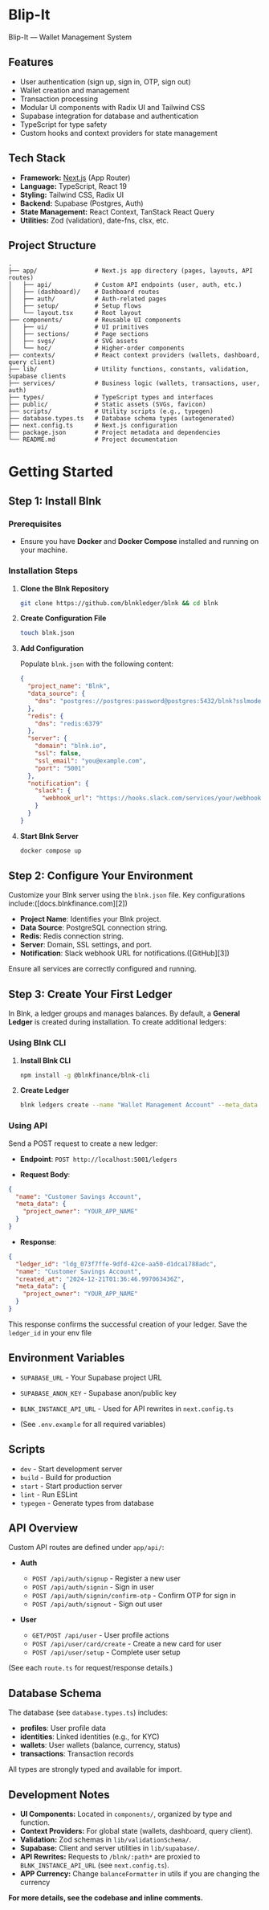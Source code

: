 # Blip-It

Blip-It — Wallet Management System

## Features

- User authentication (sign up, sign in, OTP, sign out)
- Wallet creation and management
- Transaction processing
- Modular UI components with Radix UI and Tailwind CSS
- Supabase integration for database and authentication
- TypeScript for type safety
- Custom hooks and context providers for state management

## Tech Stack

- **Framework:** [Next.js](https://nextjs.org/) (App Router)
- **Language:** TypeScript, React 19
- **Styling:** Tailwind CSS, Radix UI
- **Backend:** Supabase (Postgres, Auth)
- **State Management:** React Context, TanStack React Query
- **Utilities:** Zod (validation), date-fns, clsx, etc.

## Project Structure

```
.
├── app/                # Next.js app directory (pages, layouts, API routes)
│   ├── api/            # Custom API endpoints (user, auth, etc.)
│   ├── (dashboard)/    # Dashboard routes
│   ├── auth/           # Auth-related pages
│   ├── setup/          # Setup flows
│   └── layout.tsx      # Root layout
├── components/         # Reusable UI components
│   ├── ui/             # UI primitives
│   ├── sections/       # Page sections
│   ├── svgs/           # SVG assets
│   └── hoc/            # Higher-order components
├── contexts/           # React context providers (wallets, dashboard, query client)
├── lib/                # Utility functions, constants, validation, Supabase clients
├── services/           # Business logic (wallets, transactions, user, auth)
├── types/              # TypeScript types and interfaces
├── public/             # Static assets (SVGs, favicon)
├── scripts/            # Utility scripts (e.g., typegen)
├── database.types.ts   # Database schema types (autogenerated)
├── next.config.ts      # Next.js configuration
├── package.json        # Project metadata and dependencies
└── README.md           # Project documentation
```

# Getting Started

## Step 1: Install Blnk

### Prerequisites

- Ensure you have **Docker** and **Docker Compose** installed and running on your machine.

### Installation Steps

1. **Clone the Blnk Repository**

   ```bash
   git clone https://github.com/blnkledger/blnk && cd blnk
   ```

2. **Create Configuration File**

   ```bash
   touch blnk.json
   ```

3. **Add Configuration**

   Populate `blnk.json` with the following content:

   ```json
   {
     "project_name": "Blnk",
     "data_source": {
       "dns": "postgres://postgres:password@postgres:5432/blnk?sslmode=disable"
     },
     "redis": {
       "dns": "redis:6379"
     },
     "server": {
       "domain": "blnk.io",
       "ssl": false,
       "ssl_email": "you@example.com",
       "port": "5001"
     },
     "notification": {
       "slack": {
         "webhook_url": "https://hooks.slack.com/services/your/webhook/url"
       }
     }
   }
   ```

4. **Start Blnk Server**

   ```bash
   docker compose up
   ```

## Step 2: Configure Your Environment

Customize your Blnk server using the `blnk.json` file. Key configurations include:([docs.blnkfinance.com][2])

- **Project Name**: Identifies your Blnk project.
- **Data Source**: PostgreSQL connection string.
- **Redis**: Redis connection string.
- **Server**: Domain, SSL settings, and port.
- **Notification**: Slack webhook URL for notifications.([GitHub][3])

Ensure all services are correctly configured and running.

## Step 3: Create Your First Ledger

In Blnk, a ledger groups and manages balances. By default, a **General Ledger** is created during installation. To create additional ledgers:

### Using Blnk CLI

1. **Install Blnk CLI**

   ```bash
   npm install -g @blnkfinance/blnk-cli
   ```

2. **Create Ledger**

   ```bash
   blnk ledgers create --name "Wallet Management Account" --meta_data '{"project_owner":"YOUR_APP_NAME"}'
   ```

### Using API

Send a POST request to create a new ledger:

- **Endpoint**: `POST http://localhost:5001/ledgers`

- **Request Body**:

```json
{
  "name": "Customer Savings Account",
  "meta_data": {
    "project_owner": "YOUR_APP_NAME"
  }
}
```

- **Response**:

```json
{
  "ledger_id": "ldg_073f7ffe-9dfd-42ce-aa50-d1dca1788adc",
  "name": "Customer Savings Account",
  "created_at": "2024-12-21T01:36:46.997063436Z",
  "meta_data": {
    "project_owner": "YOUR_APP_NAME"
  }
}
```

This response confirms the successful creation of your ledger. Save the `ledger_id` in your env file

## Environment Variables

- `SUPABASE_URL` - Your Supabase project URL
- `SUPABASE_ANON_KEY` - Supabase anon/public key
- `BLNK_INSTANCE_API_URL` - Used for API rewrites in `next.config.ts`

- (See `.env.example` for all required variables)

## Scripts

- `dev` - Start development server
- `build` - Build for production
- `start` - Start production server
- `lint` - Run ESLint
- `typegen` - Generate types from database

## API Overview

Custom API routes are defined under `app/api/`:

- **Auth**

  - `POST /api/auth/signup` - Register a new user
  - `POST /api/auth/signin` - Sign in user
  - `POST /api/auth/signin/confirm-otp` - Confirm OTP for sign in
  - `POST /api/auth/signout` - Sign out user

- **User**
  - `GET/POST /api/user` - User profile actions
  - `POST /api/user/card/create` - Create a new card for user
  - `POST /api/user/setup` - Complete user setup

(See each `route.ts` for request/response details.)

## Database Schema

The database (see `database.types.ts`) includes:

- **profiles**: User profile data
- **identities**: Linked identities (e.g., for KYC)
- **wallets**: User wallets (balance, currency, status)
- **transactions**: Transaction records

All types are strongly typed and available for import.

## Development Notes

- **UI Components:** Located in `components/`, organized by type and function.
- **Context Providers:** For global state (wallets, dashboard, query client).
- **Validation:** Zod schemas in `lib/validationSchema/`.
- **Supabase:** Client and server utilities in `lib/supabase/`.
- **API Rewrites:** Requests to `/blnk/:path*` are proxied to `BLNK_INSTANCE_API_URL` (see `next.config.ts`).
- **APP Currency:** Change `balanceFormatter` in utils if you are changing the currency

**For more details, see the codebase and inline comments.**
